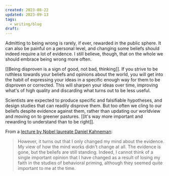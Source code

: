 ```yaml
---
created: 2023-08-22
updated: 2023-09-13
tags:
  - writing/blog
draft: 
---
```

Admitting to being wrong is rarely, if ever, rewarded in the public sphere. It can also be painful on a personal level, and changing some beliefs should indeed require a lot of evidence. I still believe, though, that on the whole we should embrace being wrong more often.

[[Being disproven is a sign of good, not bad, thinking]]. If you strive to be ruthless towards your beliefs and opinions about the world, you will get into the habit of expressing your ideas in a specific enough way for them to be disproven or corrected. This will sharpen your ideas over time, improving what's of high quality and discarding what turns out to be less useful.

Scientists are expected to produce specific and falsifiable hypotheses, and design studies that can readily disprove them. But too often we cling to our beliefs despite evidence against them, rather than updating our worldview and moving on to greener pastures. [[It's way more important and rewarding to understand than to be right]].

From a [lecture by Nobel laureate Daniel Kahneman](https://www.edge.org/adversarial-collaboration-daniel-kahneman):

> However, it turns out that I only changed my mind about the evidence. My view of how the mind works didn't change at all. The evidence is gone, but the beliefs are still standing. Indeed, I cannot think of a single important opinion that I have changed as a result of losing my faith in the studies of behavioral priming, although they seemed quite important to me at the time.